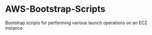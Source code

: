 # AWS-Bootstrap-Scripts
Bootstrap scripts for performing various launch operations on an EC2 instance
